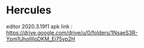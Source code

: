 # Hercules
editor 2020.3.19f1
apk link : https://drive.google.com/drive/u/0/folders/1NsaeS3R-Ypm1UhoIllloDKM_Ei75vp2H
